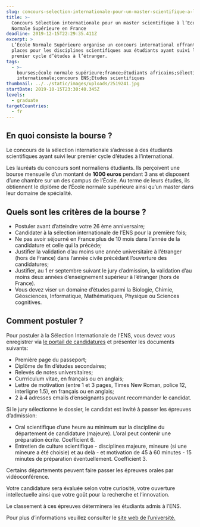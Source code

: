 ```yaml
---
slug: concours-selection-internationale-pour-un-master-scientifique-a-l-ecole-normale-superieure-en-france
title: >-
  Concours Sélection internationale pour un master scientifique à l’Ecole
  Normale Supérieure en France
deadline: 2019-12-15T22:29:35.411Z
excerpt: >
  L’École Normale Supérieure organise un concours international offrant 10
  places pour les disciplines scientifiques aux étudiants ayant suivi leur
  premier cycle d’études à l’étranger. 
tags:
  - >-
    bourses;école normale supérieure;france;étudiants africains;sélection
    internationale;concours ENS;Etudes scientifiques
thumbnail: ../../static/images/uploads/2519241.jpg
startDate: 2019-10-15T23:30:40.345Z
levels:
  - graduate
targetCountries:
  - fr
---
```

## En quoi consiste la bourse ?

Le concours de la sélection internationale s’adresse à des étudiants scientifiques ayant suivi leur premier cycle d’études à l’international.

Les lauréats du concours sont normaliens étudiants. Ils perçoivent une bourse mensuelle d’un montant de **1000 euros** pendant 3 ans et disposent d’une chambre sur un des campus de l’École. Au terme de leurs études, ils obtiennent le diplôme de l’École normale supérieure ainsi qu’un master dans leur domaine de spécialité.

## Quels sont les critères de la bourse ?

* Postuler avant d’atteindre votre 26 ème anniversaire;
* Candidater à la sélection internationale de l’ENS pour la première fois;
* Ne pas avoir séjourné en France plus de 10 mois dans l’année de la candidature et celle qui la précède;
* Justifier la validation d’au moins une année universitaire à l’étranger (hors de France) dans l’année civile précédant l’ouverture des candidatures;
* Justifier, au 1 er septembre suivant le jury d’admission, la validation d’au moins deux années d’enseignement supérieur à l’étranger (hors de France).
* Vous devez viser un domaine d’études parmi la Biologie, Chimie, Géosciences, Informatique, Mathématiques, Physique ou Sciences cognitives.

## Comment postuler ?

Pour postuler à la Sélection Internationale de l’ENS, vous devez vous enregistrer via <a href="https://admission.ens.fr/Candidature/s/login/SelfRegister?language=en_US&startURL=%2FCandidature%2Fs%2Fcandidater%3FtrainCode%3DENSSIL" target="_blank" rel="noopener noreferrer">le portail de candidatures</a> et présenter les documents suivants:

* Première page du passeport;
* Diplôme de fin d’études secondaires;
* Relevés de notes universitaires;
* Currriculum vitae, en français ou en anglais;
* Lettre de motivation (entre 1 et 3 pages, Times New Roman, police 12, interligne 1.5), en français ou en anglais;
* 2 à 4 adresses emails d’enseignants pouvant recommander le candidat.

Si le jury sélectionne le dossier, le candidat est invité à passer les épreuves d’admission:

* Oral scientifique d’une heure au minimum sur la discipline du département de candidature (majeure). L’oral peut contenir une préparation écrite. Coefficient 6.
* Entretien de culture scientifique - disciplines majeure, mineure (si une mineure a été choisie) et au delà - et motivation de 45 à 60 minutes - 15 minutes de préparation éventuellement. Coefficient 3.

Certains départements peuvent faire passer les épreuves orales par vidéoconférence.

Votre candidature sera évaluée selon votre curiosité, votre ouverture intellectuelle ainsi que votre  goût pour la recherche et l’innovation.

Le classement à ces épreuves déterminera les étudiants admis à l’ENS.

Pour plus d’informations veuillez consulter le <a href="http://www.ens.fr/une-formation-d-exception/admission-concours/concours-selection-internationale-0" target="_blank" rel="noopener noreferrer">site web de l’université.</a>

